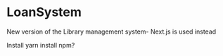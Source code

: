 # LoanSystem
New version of the Library management system- Next.js is used instead


Install yarn 
install npm?

